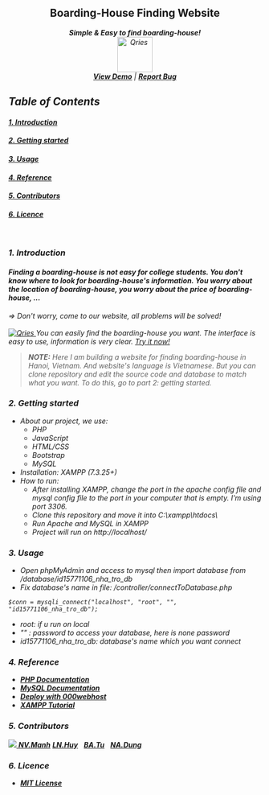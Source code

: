 <!-- <h2 align="center"> Boarding-House Finding Website </h2> -->
<h2 align="center"> Boarding-House Finding Website </h2>
<p align="center">
  <strong align="center"><i>Simple & Easy to find boarding-house!<i></strong>
  <br>
  <a href="http://it4552-group5-trohn.000webhostapp.com/">
     <img alt="Qries" src="https://github.com/manhminno/Tim-Kiem-Nha-Tro/blob/master/images/favicon/favicon.png" width=70" height="70">
  </a>
  <br>
  <strong><a href="http://it4552-group5-trohn.000webhostapp.com/">View Demo</a></strong> |
  <strong><a href="https://github.com/manhminno/Tim-Kiem-Nha-Tro/issues">Report Bug</a></strong>
</p>

## Table of Contents  
#### [1. Introduction](#headers)
#### [2. Getting started](#getting)   
#### [3. Usage](#usage) 
#### [4. Reference](#reference) 
#### [5. Contributors](#contributors)
#### [6. Licence](#licence)
<br>
<a name="headers"/>

### 1. Introduction
#### Finding a boarding-house is not easy for college students. You don't know where to look for boarding-house's information. You worry about the location of boarding-house, you worry about the price of boarding-house, ...
&#8658; Don't worry, come to our website, all problems will be solved!
<br><br>
<a href="http://it4552-group5-trohn.000webhostapp.com/">
   <img alt="Qries" src="https://github.com/manhminno/Tim-Kiem-Nha-Tro/blob/master/images/demo_img.png">
</a>
You can easily find the boarding-house you want. The interface is easy to use, information is very clear. <a href="https://github.com/manhminno/Tim-Kiem-Nha-Tro/issues">Try it now!</a>
> **_NOTE:_** Here I am building a website for finding boarding-house in Hanoi, Vietnam. And website's language is Vietnamese. But you can clone repository and edit the source code and database to match what you want. To do this, go to part 2: getting started.

<a name="getting"/>

### 2. Getting started
* About our project, we use:
  * PHP
  * JavaScript
  * HTML/CSS
  * Bootstrap
  * MySQL
* Installation: XAMPP (7.3.25+)
* How to run:
  * After installing XAMPP, change the port in the apache config file and mysql config file to the port in your computer that is empty. I'm using port 3306.
  * Clone this repository and move it into C:\xampp\htdocs\
  * Run Apache and MySQL in XAMPP
  * Project will run on http://localhost/
<a name="usage"/>

### 3. Usage
* Open phpMyAdmin and access to mysql then import database from */database/id15771106_nha_tro_db*
* Fix database's name in file: */controller/connectToDatabase.php* 
```
$conn = mysqli_connect("localhost", "root", "", "id15771106_nha_tro_db");
```
  - root: if u run on local
  - ""  : password to access your database, here is none password
  - id15771106_nha_tro_db: database's name which you want connect
<a name="reference"/>

### 4. Reference
- <strong><a href="https://www.php.net/docs.php">PHP Documentation</a></strong>
- <strong><a href="https://dev.mysql.com/doc/">MySQL Documentation</a></strong>
- <strong><a href="https://www.000webhost.com/forum?__cf_chl_jschl_tk__=6b2796a0c57ee71b0deb43a53f4b76e7cd3b306e-1609165637-0-AZrHidyVU1yDsgpS_L4Gs6SaDQZCLR3xQfMlG2NRYzRvfJfof9MjPv-P8srLUaHqI8_9rSkjLiuPPAON95_r0a1UdY7r4QUArnPln1mqtzXs-uL2SpBgrzoShdA4rYM5EDLSX3_NXaulHtDA-Sa9Vprz5XHjca6vAd4SwRzfrrc5uprWSp99qP-sQueS7hahWbbhGjHsQI_GPSSnwfnG6sVfOgkTkUSVx9SxqihUfNNBhCdGt1CXhKCjRR0iR8mV0iSxIMOJj_RQpq7Cz0a9gkpj4zp-eO3PeJRXjz0XoVNszoxdLeeDCUZcyM_RufTyWw">Deploy with 000webhost</a></strong>
- <strong><a href="https://www.ionos.com/digitalguide/server/tools/xampp-tutorial-create-your-own-local-test-server/">XAMPP Tutorial</a></strong>
<a name="contributors"/>

### 5. Contributors
<p>
  <a href="https://github.com/manhminno/Tim-Kiem-Nha-Tro/graphs/contributors">
    <img src="https://contrib.rocks/image?repo=manhminno/Tim-Kiem-Nha-Tro" />
  </a>
    <strong><a href="http://it4552-group5-trohn.000webhostapp.com/">NV.Manh</a></strong> 
    <strong><a href="https://github.com/manhminno/Tim-Kiem-Nha-Tro/issues">LN.Huy</a></strong>&nbsp;&nbsp;
    <strong><a href="https://github.com/manhminno/Tim-Kiem-Nha-Tro/issues">BA.Tu</a></strong>&nbsp;&nbsp;
    <strong><a href="https://github.com/manhminno/Tim-Kiem-Nha-Tro/issues">NA.Dung</a></strong>
</p>
<a name="licence"/>

### 6. Licence
* <strong><a href="https://opensource.org/licenses/MIT">MIT License</a></strong>

